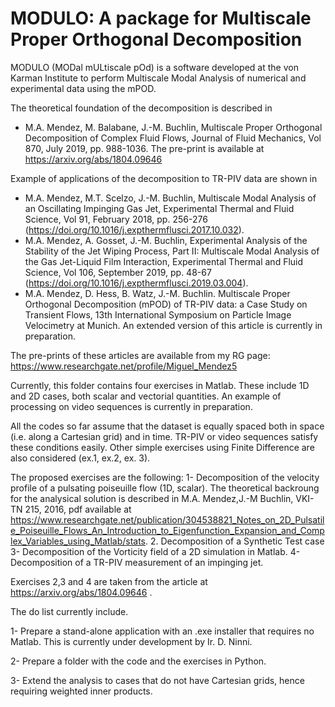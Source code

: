 # MODULO: A package for Multiscale Proper Orthogonal Decomposition
MODULO (MODal mULtiscale pOd) is a software developed at the von Karman Institute to perform Multiscale Modal Analysis of numerical and experimental data using the mPOD. 

The theoretical foundation of the decomposition is described in 
- M.A. Mendez, M. Balabane, J.-M. Buchlin, Multiscale Proper Orthogonal Decomposition of Complex Fluid Flows, Journal of Fluid Mechanics, Vol 870, July 2019, pp. 988-1036. The pre-print is available at https://arxiv.org/abs/1804.09646 
 
 Example of applications of the decomposition to TR-PIV data are shown in 
 
 -  M.A. Mendez, M.T. Scelzo, J.-M. Buchlin, Multiscale Modal Analysis of an Oscillating Impinging Gas Jet, Experimental Thermal and Fluid Science, Vol 91, February 2018, pp. 256-276 (https://doi.org/10.1016/j.expthermflusci.2017.10.032).
 -  M.A. Mendez, A. Gosset, J.-M. Buchlin, Experimental Analysis of the Stability of the Jet Wiping Process, Part II: Multiscale Modal Analysis of the Gas Jet-Liquid Film Interaction, Experimental Thermal and Fluid Science, Vol 106, September 2019, pp. 48-67 (https://doi.org/10.1016/j.expthermflusci.2019.03.004).
 - M.A. Mendez, D. Hess, B. Watz, J.-M. Buchlin.  Multiscale Proper Orthogonal Decomposition (mPOD) of TR-PIV data: a Case Study on Transient Flows, 13th International Symposium on Particle Image Velocimetry at Munich. An extended version of this article is currently in preparation.
 
The pre-prints of these articles are available from my RG page: https://www.researchgate.net/profile/Miguel_Mendez5

Currently, this folder contains four exercises in Matlab. These include 1D and 2D cases, both scalar and vectorial quantities.
An example of processing on video sequences is currently in preparation.

All the codes so far assume that the dataset is equally spaced both in space (i.e. along a Cartesian grid) and in time.
TR-PIV or video sequences satisfy these conditions easily. Other simple exercises using Finite Difference are also considered (ex.1, ex.2, ex. 3). 

The proposed exercises are the following:
1- Decomposition of the velocity profile of a pulsating poiseuille flow (1D, scalar). The theoretical backroung for the analysical solution is described in M.A. Mendez,J.-M Buchlin, VKI-TN 215, 2016, pdf available at https://www.researchgate.net/publication/304538821_Notes_on_2D_Pulsatile_Poiseuille_Flows_An_Introduction_to_Eigenfunction_Expansion_and_Complex_Variables_using_Matlab/stats.
2. Decomposition of a Synthetic Test case
3- Decomposition of the Vorticity field of a 2D simulation in Matlab.
4- Decomposition of a TR-PIV measurement of an impinging jet.

Exercises 2,3 and 4 are taken from the article at https://arxiv.org/abs/1804.09646 .
 

The do list currently include.

1- Prepare a stand-alone application with an .exe installer that requires no Matlab. This is currently under development by Ir. D. Ninni.

2- Prepare a folder with the code and the exercises in Python.

3- Extend the analysis to cases that do not have Cartesian grids, hence requiring weighted inner products.
